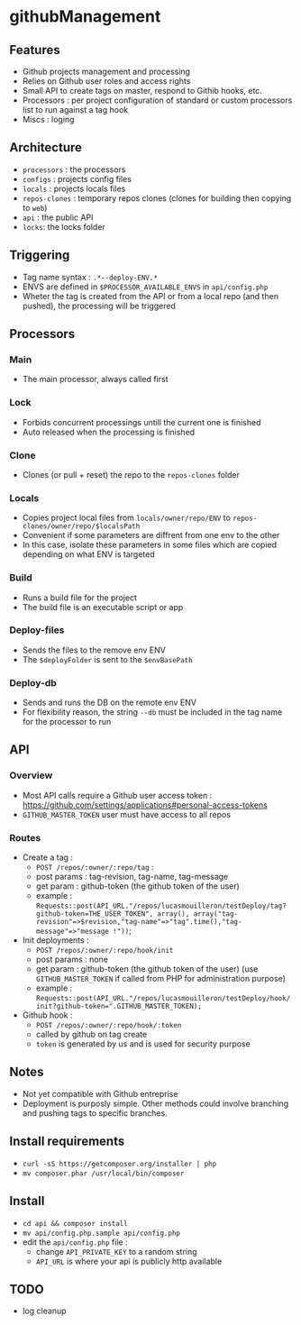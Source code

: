 githubManagement
================

Features
--------
- Github projects management and processing
- Relies on Github user roles and access rights
- Small API to create tags on master, respond to Githib hooks, etc.
- Processors : per project configuration of standard or custom processors list to run against a tag hook
- Miscs : loging

Architecture
------------
- `processors` : the processors
- `configs` : projects config files
- `locals` : projects locals files
- `repos-clones` : temporary repos clones (clones for building then copying to `web`)
- `api` : the public API
- `locks`: the locks folder

Triggering
----------
- Tag name syntax : `.*--deploy-ENV.*`
- ENVS are defined in `$PROCESSOR_AVAILABLE_ENVS` in `api/config.php`
- Wheter the tag is created from the API or from a local repo (and then pushed), the processing will be triggered

Processors
----------
### Main
- The main processor, always called first

### Lock
- Forbids concurrent processings untill the current one is finished
- Auto released when the processing is finished

### Clone
- Clones (or pull + reset) the repo to the `repos-clones` folder

### Locals
- Copies project local files from `locals/owner/repo/ENV` to `repos-clones/owner/repo/$localsPath`
- Convenient if some parameters are diffrent from one env to the other
- In this case, isolate these parameters in some files which are copied depending on what ENV is targeted

### Build
- Runs a build file for the project
- The build file is an executable script or app

### Deploy-files
- Sends the files to the remove env ENV
- The `$deployFolder` is sent to the `$envBasePath`

### Deploy-db
- Sends and runs the DB on the remote env ENV
- For flexibility reason, the string `--db` must be included in the tag name for the processor to run

API
---
### Overview
- Most API calls require a Github user access token : https://github.com/settings/applications#personal-access-tokens
- `GITHUB_MASTER_TOKEN` user must have access to all repos

### Routes
- Create a tag :
	- `POST /repos/:owner/:repo/tag` :
	- post params : tag-revision, tag-name, tag-message
	- get param : github-token (the github token of the user)
	- example : `Requests::post(API_URL."/repos/lucasmouilleron/testDeploy/tag?github-token=THE_USER_TOKEN", array(), array("tag-revision"=>$revision,"tag-name"=>"tag".time(),"tag-message"=>"message !"))`;
- Init deployments : 
	- `POST /repos/:owner/:repo/hook/init`
	- post params : none
	- get param : github-token (the github token of the user) (use `GITHUB_MASTER_TOKEN` if called from PHP for administration purpose)
	- example : `Requests::post(API_URL."/repos/lucasmouilleron/testDeploy/hook/init?github-token=".GITHUB_MASTER_TOKEN);`
- Github hook : 
	- `POST /repos/:owner/:repo/hook/:token`
	- called by github on tag create
	- `token` is generated by us and is used for security purpose

Notes
-----
- Not yet compatible with Github entreprise
- Deployment is purposly simple. Other methods could involve branching and pushing tags to specific branches.

Install requirements
--------------------
- `curl -sS https://getcomposer.org/installer | php`
- `mv composer.phar /usr/local/bin/composer`

Install
-------
- `cd api && composer install`
- `mv api/config.php.sample api/config.php`
- edit the `api/config.php` file :
	- change `API_PRIVATE_KEY` to a random string
	- `API_URL` is where your api is publicly http available

TODO
----
- log cleanup